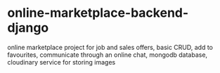 # online-marketplace-backend-django
online marketplace project for job and sales offers, basic CRUD, add to favourites, communicate through an online chat, mongodb database, cloudinary service for storing images
